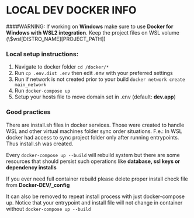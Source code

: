 # LOCAL DEV DOCKER INFO

####WARNING:
If working on **Windows** make sure to use **Docker for Windows with WSL2 integration**. Keep the project files on WSL volume (\\$wsl\[DISTRO_NAME]\[PROJECT_PATH])

### Local setup instructions: ####
1. Navigate to docker folder
	`cd /docker/*`
2. Run
   `cp .env.dist .env` then edit .env with your preferred settings
3. Run if network is not created prior to your build
	`docker network create main_network`
4. Run
   `docker-compose up`
5. Setup your hosts file to move domain set in .env (default: **dev.app**) 

### Good practices

There are install.sh files in docker services.
Those were created to handle WSL and other virtual machines folder sync order situations.
F.e.: In WSL docker had access to sync project folder only after running entrypoints. Thus install.sh was created.

Every `docker-compose up --build` will rebuild system but there are some resources that should persist such operations
like **database, ssl keys or dependency installs**

If you ever need full container rebuild please delete proper install check file from **Docker-DEV/_config**

It can also be removed to repeat install process with just docker-compose up. Notice that your entrypoint and install file will not change in container without `docker-compose up --build`
